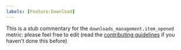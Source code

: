 ```yaml
---
labels: [Feature:Download]
---
```


This is a stub commentary for the `downloads_management.item_opened` metric: please feel free to edit (read the
[contributing guidelines](https://github.com/mozilla/glean-annotations/blob/main/CONTRIBUTING.md)
if you haven't done this before)
